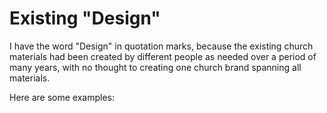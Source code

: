 # Existing "Design"

I have the word "Design" in quotation marks, because the existing church materials had been created by different people as needed over a period of many years, with no thought to creating one church brand spanning all materials.

Here are some examples: 


